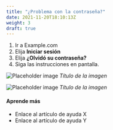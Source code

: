 ```yaml
---
title: "¿Problema con la contraseña?"
date: 2021-11-20T18:10:13Z
weight: 3
draft: true
---
```


1. Ir a Example.com
2. Elija **Iniciar sesión**
3. Elija **¿Olvidó su contraseña?**
4. Siga las instrucciones en pantalla.

![Placeholder image](https://placehold.co/600x400)
*Título de la imagen*

![Placeholder image](https://placehold.co/600x400)
*Título de la imagen*

#### Aprende más

- Enlace al artículo de ayuda X
- Enlace al artículo de ayuda Y
